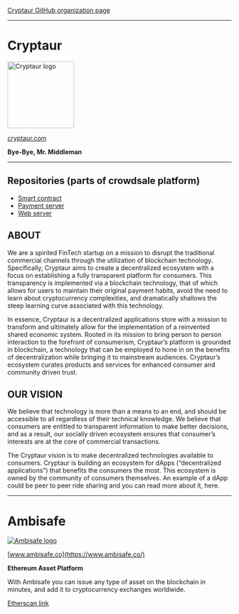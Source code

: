 [Cryptaur GitHub organization page](https://github.com/Cryptaur)

---

# Cryptaur

<img src="https://cryptaur.com/wp-content/uploads/2017/07/cropped-CRYPTAUR_LOGO_CENTER.png" alt="Cryptaur logo" width="150">

[cryptaur.com](https://cryptaur.com/)

__Bye-Bye, Mr. Middleman__

---

## Repositories (parts of crowdsale platform)

* [Smart contract](https://github.com/Cryptaur/cryptaur-contract)
* [Payment server](https://github.com/Cryptaur/cryptaur-payment-server)
* [Web server](https://github.com/Cryptaur/cryptaur-web-server)

## ABOUT

We are a spirited FinTech startup on a mission to disrupt the traditional commercial channels through the utilization of blockchain technology. Specifically, Cryptaur aims to create a decentralized ecosystem with a focus on establishing a fully transparent platform for consumers. This transparency is implemented via a blockchain technology, that of which allows for users to maintain their original payment habits, avoid the need to learn about cryptocurrency complexities, and dramatically shallows the steep learning curve associated with this technology.

In essence, Cryptaur is a decentralized applications store with a mission to transform and ultimately allow for the implementation of a reinvented shared economic system. Rooted in its mission to bring person to person interaction to the forefront of consumerism, Cryptaur’s platform is grounded in blockchain, a technology that can be employed to hone in on the benefits of decentralization while bringing it to mainstream audiences. Cryptaur’s ecosystem curates products and services for enhanced consumer and community driven trust.


## OUR VISION

We believe that technology is more than a means to an end, and should be accessible to all regardless of their technical knowledge. We believe that consumers are entitled to transparent information to make better decisions, and as a result, our socially driven ecosystem ensures that  consumer’s interests are at the core of commercial transactions.

The Cryptaur vision is to make decentralized technologies available to consumers. Cryptaur is building an ecosystem for dApps (“decentralized applications”) that benefits the consumers the most. This ecosystem is owned by the community of consumers themselves. An example of a dApp could be peer to peer ride sharing and you can read more about it, here.

---

# Ambisafe

[![Ambisafe logo](https://www.ambisafe.co/static/img/logo.7808a35696cd.png "Ambisafe logo")](https://www.ambisafe.co/)

[www.ambisafe.co](https://www.ambisafe.co/)

__Ethereum Asset Platform__

With Ambisafe you can issue any type of asset on the blockchain in minutes, and add it to cryptocurrency exchanges worldwide.

[Etherscan link](https://etherscan.io/address/0x9899af5aa1efa90921d686212c87e70f4fbea035#code)
